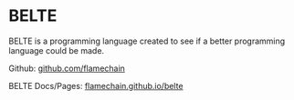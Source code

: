# BELTE

BELTE is a programming language created to see if a better programming language could be made.

Github: [github.com/flamechain](https://github.com/flamechain)

BELTE Docs/Pages: [flamechain.github.io/belte](https://flamechain.github.io/belte/)
